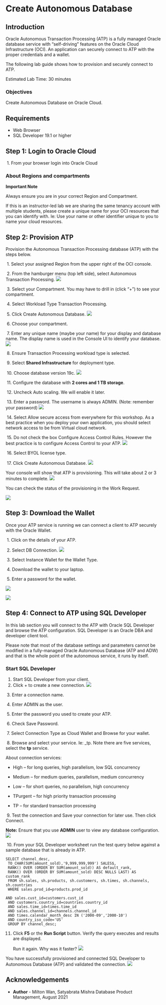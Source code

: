 # Create Autonomous Database #

## Introduction

Oracle Autonomous Transaction Processing (ATP) is a fully managed Oracle database service with “self-driving” features on the Oracle Cloud Infrastructure (OCI). An application can securely connect to ATP with the proper credentials and a wallet.

The following lab guide shows how to provision and securely connect to ATP.

Estimated Lab Time: 30 minutes

### Objectives

Create Autonomous Database on Oracle Cloud.

## Requirements ##

* Web Browser
* SQL Developer 19.1 or higher

## Step 1: Login to Oracle Cloud ##

​	1. From your browser login into Oracle Cloud

### About Regions and compartments

**Important Note**

Always ensure you are in your correct Region and Compartment.

If this is an instructor-led lab we are sharing the same tenancy account with multiple students, please create a unique name for your OCI resources that you can identify with. Ie: Use your name or other identifier unique to you to name your cloud resources.

## Step 2: Provision ATP ##

Provision the Autonomous Transaction Processing database (ATP) with the steps below.

​	1. Select your assigned Region from the upper right of the OCI console.

​	2. From the hamburger menu (top left side), select Autonomous Transaction Processing.
       ![](./images/provision-atp-1.png)

​	3.  Select your Compartment. You may have to drill in (click “+”) to see your compartment.

​	4. Select Workload Type Transaction Processing.

​	5. Click Create Autonomous Database.
      ![](./images/provision-atp-3.png)


​	6. Choose your compartment.

​	7. Enter any unique name (maybe your name) for your display and database name. The display name is used in the Console UI to identify your database.
           ![](./images/provision-atp-4.png)


​	8. Ensure Transaction Processing workload type is selected.

​	9. Select **Shared Infrastructure** for deployment type.

​	10. Choose database version 19c.
     ![](./images/provision-atp-5.png)


​	11. Configure the database with **2 cores and 1 TB storage**.

​	12. Uncheck Auto scaling. We will enable it later.

​	13. Enter a password. The username is always ADMIN. (Note: remember your password)
       ![](./images/provision-atp-6.png)


​	14. Select Allow secure access from everywhere for this workshop.  As a best practice when you deploy your own application, you should select network access to be from Virtual cloud network.  

​	15. Do not check the box Configure Access Control Rules. However the best practice is to configure Access Control to your ATP.
        ![](./images/network-access.png)


​	16. Select BYOL license type.

​	17. Click Create Autonomous Database.
    ![](./images/provision-atp-7.png)

Your console will show that ATP is provisioning. This will take about 2 or 3 minutes to complete.
![](./images/provision-atp-8.png)

You can check the status of the provisioning in the Work Request.

![](./images/provision-atp-9.png)

## Step 3: Download the Wallet

Once your ATP service is running we can connect a client to ATP securely with the Oracle Wallet.

​	1. Click on the details of your ATP.

​	2. Select DB Connection.
![](./images/wallet-1.png)


​	3. Select Instance Wallet for the Wallet Type.

​	4. Download the wallet to your laptop.

​	5. Enter a password for the wallet.

![](./images/wallet-2.png)

![](./images/wallet-3.png)


## Step 4: Connect to ATP using SQL Developer

In this lab section you will connect to the ATP with Oracle SQL Developer and browse the ATP configuration. SQL Developer is an Oracle DBA and developer client tool.

Please note that most of the database settings and parameters cannot be modified in a fully-managed Oracle Autonomous Database (ATP and ADW) and that is the whole point of the autonomous service, it runs by itself.

### Start SQL Developer

1. Start SQL Developer from your client.
2. Click + to create a new connection.
![](./images/sql-developer.png)

​	3. Enter a connection name.

​	4. Enter ADMIN as the user.

​	5. Enter the password you used to create your ATP.

​	6. Check Save Password.

​	7. Select Connection Type as Cloud Wallet and Browse for your wallet.

​	8. Browse and select your service. Ie: <your ATP name>_tp. Note there are five services, select the **tp** service.

About connection services:

- High – for long queries, high parallelism, low SQL concurrency

- Medium – for medium queries, parallelism, medium concurrency

- Low – for short queries, no parallelism, high concurrency

- TPurgent – for high priority transaction processing

- TP – for standard transaction processing



​	9. Test the connection and Save your connection for later use. Then click Connect.

**Note:** Ensure that you use **ADMIN** user to view any database configuration.
   ![](./images/sql-developer-2.png)

​	10. From your SQL Developer worksheet run the test query below against a sample database that is already in   ATP.

```
SELECT channel_desc,
 TO_CHAR(SUM(amount_sold),'9,999,999,999') SALES$,
 RANK() OVER (ORDER BY SUM(amount_sold)) AS default_rank,
 RANK() OVER (ORDER BY SUM(amount_sold) DESC NULLS LAST) AS custom_rank
 FROM sh.sales, sh.products, sh.customers, sh.times, sh.channels, sh.countries
 WHERE sales.prod_id=products.prod_id

AND sales.cust_id=customers.cust_id
 AND customers.country_id=countries.country_id
 AND sales.time_id=times.time_id
 AND sales.channel_id=channels.channel_id
 AND times.calendar_month_desc IN ('2000-09','2000-10')
 AND country_iso_code='US'
 GROUP BY channel_desc;
```



 11. Click **F5** or the **Run Script** button. Verify the query executes and results are displayed.  

     Run it again.  Why was it faster?
     ![](./images/sql-developer-3.png)


You have successfully provisioned and connected SQL Developer to Autonomous Database (ATP) and validated the connection.
              ![](./images/atp-diagram.png)



## Acknowledgements ##

- **Author** - Milton Wan, Satyabrata Mishra Database Product Management, August 2021
